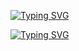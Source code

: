[![Typing SVG](https://readme-typing-svg.demolab.com/?lines=My+Name+is+Sreerag;I'm+in+a+journey+to+find...;My+Best+Version+😄&color=FFFFFF&speed=1500&duration=2000)](https://git.io/typing-svg)

[![Typing SVG](https://readme-typing-svg.demolab.com/?lines=I'm+Currently+Working+On;Cyber+Security+Domain;&duration=1000&pause=1500&color=D51B21)](https://git.io/typing-svg)

<!--
**sreeragpb0/sreeragpb0** is a ✨ _special_ ✨ repository because its `README.md` (this file) appears on your GitHub profile.

Here are some ideas to get you started:

- 🔭 I’m currently working on ...
- 🌱 I’m currently learning ...
- 👯 I’m looking to collaborate on ...
- 🤔 I’m looking for help with ...
- 💬 Ask me about ...
- 📫 How to reach me: ...
- 😄 Pronouns: ...
- ⚡ Fun fact: ...
-->
